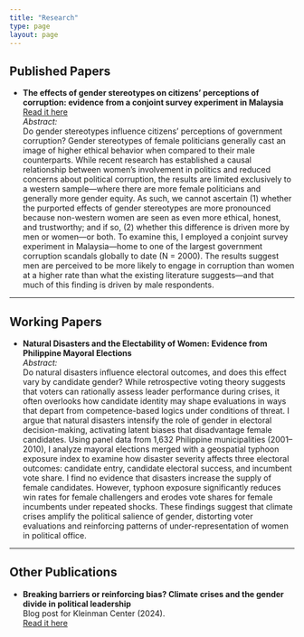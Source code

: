 ```yaml
---
title: "Research"
type: page
layout: page
---
```



## Published Papers

- **The effects of gender stereotypes on citizens’ perceptions of corruption: evidence from a conjoint survey experiment in Malaysia**  
  [Read it here](https://www.elgaronline.com/edcollchap/book/9781803923246/book-part-9781803923246-31.xml?tab_body=abstract-copy1)  
  *Abstract:*  
  Do gender stereotypes influence citizens’ perceptions of government corruption? Gender stereotypes of female politicians generally cast an image of higher ethical behavior when compared to their male counterparts. While recent research has established a causal relationship between women’s involvement in politics and reduced concerns about political corruption, the results are limited exclusively to a western sample—where there are more female politicians and generally more gender equity. As such, we cannot ascertain (1) whether the purported effects of gender stereotypes are more pronounced because non-western women are seen as even more ethical, honest, and trustworthy; and if so, (2) whether this difference is driven more by men or women—or both. To examine this, I employed a conjoint survey experiment in Malaysia—home to one of the largest government corruption scandals globally to date (N = 2000). The results suggest men are perceived to be more likely to engage in corruption than women at a higher rate than what the existing literature suggests—and that much of this finding is driven by male respondents.

---

## Working Papers

- **Natural Disasters and the Electability of Women: Evidence from Philippine Mayoral Elections**  
  *Abstract:*  
  Do natural disasters influence electoral outcomes, and does this effect vary by candidate gender? While retrospective voting theory suggests that voters can rationally assess leader performance during crises, it often overlooks how candidate identity may shape evaluations in ways that depart from competence-based logics under conditions of threat. I argue that natural disasters intensify the role of gender in electoral decision-making, activating latent biases that disadvantage female candidates. Using panel data from 1,632 Philippine municipalities (2001–2010), I analyze mayoral elections merged with a geospatial typhoon exposure index to examine how disaster severity affects three electoral outcomes: candidate entry, candidate electoral success, and incumbent vote share. I find no evidence that disasters increase the supply of female candidates. However, typhoon exposure significantly reduces win rates for female challengers and erodes vote shares for female incumbents under repeated shocks. These findings suggest that climate crises amplify the political salience of gender, distorting voter evaluations and reinforcing patterns of under-representation of women in political office.

---

## Other Publications

- **Breaking barriers or reinforcing bias? Climate crises and the gender divide in political leadership**  
  Blog post for Kleinman Center (2024).  
  [Read it here](https://kleinmanenergy.upenn.edu/commentary/blog/insights-from-the-the-political-economy-of-climate-change-and-the-environment-2024-mini-conference/)
